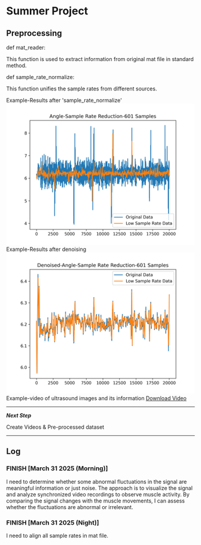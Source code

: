 # Summer Project

## Preprocessing

def mat_reader:

This function is used to extract information from original mat file in standard method.

def sample_rate_normalize:

This function unifies the sample rates from different sources.

Example-Results after 'sample_rate_normalize'
![angle sample rate reduction](src/readme_source/special_angle_low_sample_rate.png)
Example-Results after denoising
![denoising](src/readme_source/special_after_denoising-angle_low_sample_rate.png)
Example-video of ultrasound images and its information
[Download Video](up_test1.mp4)

----
***Next Step***

Create Videos & Pre-processed dataset

----
## Log


### FINISH [March 31 2025 (Morning)]

I need to determine whether some abnormal fluctuations in the signal are meaningful information or just noise.
The approach is to visualize the signal and analyze synchronized video recordings to observe muscle activity.
By comparing the signal changes with the muscle movements, I can assess whether the fluctuations are abnormal or irrelevant.

### FINISH [March 31 2025 (Night)]

I need to align all sample rates in mat file.


